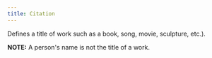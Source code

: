 ```yaml
---
title: Citation
---
```


Defines a title of work such as a book, song, movie, sculpture, etc.).

**NOTE:** A person's name is not the title of a work.
